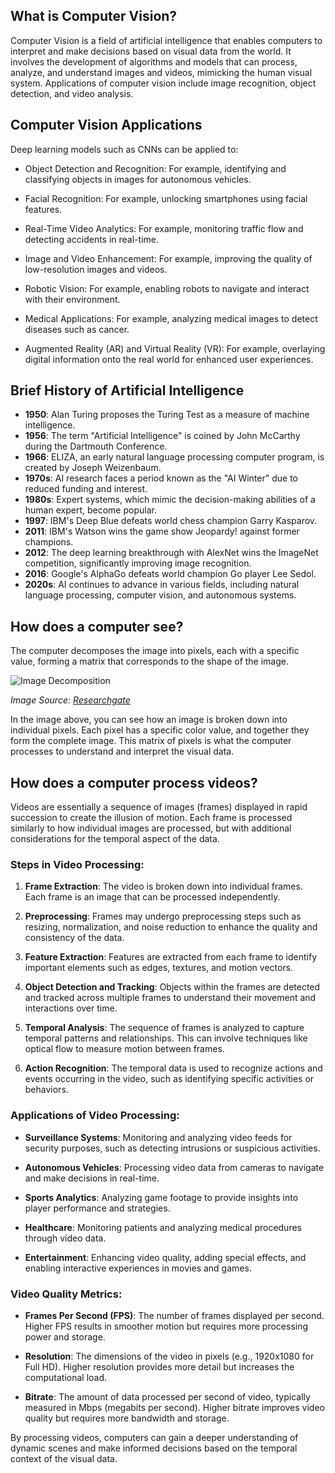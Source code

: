 ## What is Computer Vision?

Computer Vision is a field of artificial intelligence that enables computers to interpret and make decisions based on visual data from the world. It involves the development of algorithms and models that can process, analyze, and understand images and videos, mimicking the human visual system. Applications of computer vision include image recognition, object detection, and video analysis.

## Computer Vision Applications

Deep learning models such as CNNs can be applied to:

- Object Detection and Recognition: For example, identifying and classifying objects in images for autonomous vehicles.
  
- Facial Recognition: For example, unlocking smartphones using facial features.

- Real-Time Video Analytics: For example, monitoring traffic flow and detecting accidents in real-time.

- Image and Video Enhancement: For example, improving the quality of low-resolution images and videos.

- Robotic Vision: For example, enabling robots to navigate and interact with their environment.

- Medical Applications: For example, analyzing medical images to detect diseases such as cancer.

- Augmented Reality (AR) and Virtual Reality (VR): For example, overlaying digital information onto the real world for enhanced user experiences.

## Brief History of Artificial Intelligence

- **1950**: Alan Turing proposes the Turing Test as a measure of machine intelligence.
- **1956**: The term "Artificial Intelligence" is coined by John McCarthy during the Dartmouth Conference.
- **1966**: ELIZA, an early natural language processing computer program, is created by Joseph Weizenbaum.
- **1970s**: AI research faces a period known as the "AI Winter" due to reduced funding and interest.
- **1980s**: Expert systems, which mimic the decision-making abilities of a human expert, become popular.
- **1997**: IBM's Deep Blue defeats world chess champion Garry Kasparov.
- **2011**: IBM's Watson wins the game show Jeopardy! against former champions.
- **2012**: The deep learning breakthrough with AlexNet wins the ImageNet competition, significantly improving image recognition.
- **2016**: Google's AlphaGo defeats world champion Go player Lee Sedol.
- **2020s**: AI continues to advance in various fields, including natural language processing, computer vision, and autonomous systems.

## How does a computer see?

The computer decomposes the image into pixels, each with a specific value, forming a matrix that corresponds to the shape of the image.

![Image Decomposition](https://www.researchgate.net/publication/364974851/figure/fig1/AS:11431281094025682@1667339639923/Digital-image-as-matrix-of-numerical-values-Numerical-values-represent-pixels.png)

*Image Source: [Researchgate](https://www.researchgate.net/figure/Digital-image-as-matrix-of-numerical-values-Numerical-values-represent-pixels_fig1_364974851)*

In the image above, you can see how an image is broken down into individual pixels. Each pixel has a specific color value, and together they form the complete image. This matrix of pixels is what the computer processes to understand and interpret the visual data.

## How does a computer process videos?

Videos are essentially a sequence of images (frames) displayed in rapid succession to create the illusion of motion. Each frame is processed similarly to how individual images are processed, but with additional considerations for the temporal aspect of the data.

### Steps in Video Processing:

1. **Frame Extraction**: The video is broken down into individual frames. Each frame is an image that can be processed independently.

2. **Preprocessing**: Frames may undergo preprocessing steps such as resizing, normalization, and noise reduction to enhance the quality and consistency of the data.

3. **Feature Extraction**: Features are extracted from each frame to identify important elements such as edges, textures, and motion vectors.

4. **Object Detection and Tracking**: Objects within the frames are detected and tracked across multiple frames to understand their movement and interactions over time.

5. **Temporal Analysis**: The sequence of frames is analyzed to capture temporal patterns and relationships. This can involve techniques like optical flow to measure motion between frames.

6. **Action Recognition**: The temporal data is used to recognize actions and events occurring in the video, such as identifying specific activities or behaviors.

### Applications of Video Processing:

- **Surveillance Systems**: Monitoring and analyzing video feeds for security purposes, such as detecting intrusions or suspicious activities.

- **Autonomous Vehicles**: Processing video data from cameras to navigate and make decisions in real-time.

- **Sports Analytics**: Analyzing game footage to provide insights into player performance and strategies.

- **Healthcare**: Monitoring patients and analyzing medical procedures through video data.

- **Entertainment**: Enhancing video quality, adding special effects, and enabling interactive experiences in movies and games.

### Video Quality Metrics:

- **Frames Per Second (FPS)**: The number of frames displayed per second. Higher FPS results in smoother motion but requires more processing power and storage.

- **Resolution**: The dimensions of the video in pixels (e.g., 1920x1080 for Full HD). Higher resolution provides more detail but increases the computational load.

- **Bitrate**: The amount of data processed per second of video, typically measured in Mbps (megabits per second). Higher bitrate improves video quality but requires more bandwidth and storage.

By processing videos, computers can gain a deeper understanding of dynamic scenes and make informed decisions based on the temporal context of the visual data.
